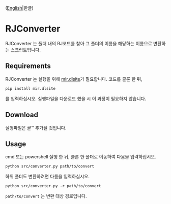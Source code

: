 ([English](./README.md)|한글)
# RJConverter

RJConverter 는 폴더 내의 RJ코드를 찾아 그 폴더의 이름을 해당하는 이름으로 변환하는 스크립트입니다.

## Requirements

RJConverter 는 실행을 위해 [mir.dlsite](https://github.com/darkfeline/mir.dlsite)가 필요합니다.
코드를 클론 한 뒤,
```
pip install mir.dlsite
```
를 입력하십시오.
실행파일을 다운로드 했을 시 이 과정이 필요하지 않습니다.

## Download

실행파일은 곧™ 추가될 것입니다.

## Usage

cmd 또는 powershell 실행 한 뒤, 클론 한 폴더로 이동하여 다음을 입력하십시오.
```
python src/converter.py path/to/convert
```
하위 폴더도 변환하려면 다름을 입력하십시오.
```
python src/converter.py -r path/to/convert
```
`path/to/convert` 는 변환 대상 경로입니다.
